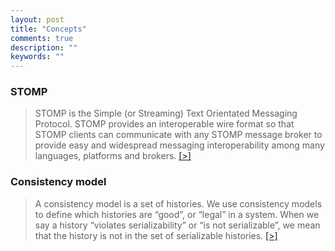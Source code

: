 ```yaml
---
layout: post
title: "Concepts"
comments: true
description: ""
keywords: ""
---
```


### STOMP

> STOMP is the Simple (or Streaming) Text Orientated Messaging Protocol. STOMP provides an interoperable wire format so that STOMP clients can communicate with any STOMP message broker to provide easy and widespread messaging interoperability among many languages, platforms and brokers. [[>]](https://stomp.github.io/)

### Consistency model

> A consistency model is a set of histories. We use consistency models to define which histories are “good”, or “legal” in a system. When we say a history “violates serializability” or “is not serializable”, we mean that the history is not in the set of serializable histories. [[>]](https://jepsen.io/consistency)